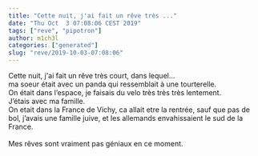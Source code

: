 ```yaml
---
title: "Cette nuit, j'ai fait un rêve très ..."
date: "Thu Oct  3 07:08:06 CEST 2019"
tags: ["reve", "pipotron"]
author: m1ch3l
categories: ["generated"]
slug: "reve/2019-10-03-07:08:06"
---
```


Cette nuit, j'ai fait un rêve très court, dans lequel...<br>
ma soeur était avec un panda qui ressemblait à une tourterelle.<br>
On était dans l’espace, je faisais du velo très très très lentement.<br>
J’étais avec ma famille.<br>
On etait dans la France de Vichy, ca allait etre la rentrée, sauf que pas de bol, j’avais une famille juive, et les allemands envahissaient le sud de la France.<br>
<br>
Mes rêves sont vraiment pas géniaux en ce moment.<br>
<br>
